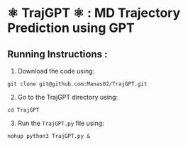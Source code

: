 # ⚛️ TrajGPT ⚛️ : MD Trajectory Prediction using GPT

## Running Instructions :

1. Download the code using:
```
git clone git@github.com:Manas02/TrajGPT.git
```

2. Go to the TrajGPT directory using:
```
cd TrajGPT
```

3. Run the `TrajGPT.py` file using:
```
nohup python3 TrajGPT.py &
```
